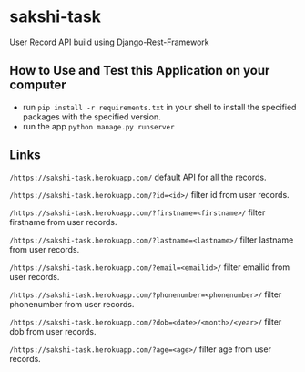# sakshi-task

User Record API build using Django-Rest-Framework

## How to Use and Test this Application on your computer
- run ```pip install -r requirements.txt```  in your shell to install the specified packages with the specified version.
- run the app ```python manage.py runserver```

## Links

```/https://sakshi-task.herokuapp.com/``` default API for all the records.

```/https://sakshi-task.herokuapp.com/?id=<id>/``` filter id from user records.

```/https://sakshi-task.herokuapp.com/?firstname=<firstname>/``` filter firstname from user records.

```/https://sakshi-task.herokuapp.com/?lastname=<lastname>/``` filter lastname from user records.

```/https://sakshi-task.herokuapp.com/?email=<emailid>/``` filter emailid from user records.

```/https://sakshi-task.herokuapp.com/?phonenumber=<phonenumber>/``` filter phonenumber from user records.

```/https://sakshi-task.herokuapp.com/?dob=<date>/<month>/<year>/``` filter dob from user records.

```/https://sakshi-task.herokuapp.com/?age=<age>/``` filter age from user records.


